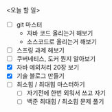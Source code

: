 <오늘 할 일>

- [ ] git 마스터
  - 자바 코드 올리는거 해보기
  - 소스코드로 올리는거 해보기
- [ ] 스프링 과제 해보기
- [ ] 쿠버네티스, 도커 뭔지 알아보기
- [x] 자바 예외처리 20장 보기
- [x] 기술 블로그 만들기
- [ ] 최소힙 / 최대힙 마스터하기
  - [ ]  자기전에 한번 외워서 쓰고 자기
  - [ ] 백준 최대힙 / 최소힙 문제 풀기